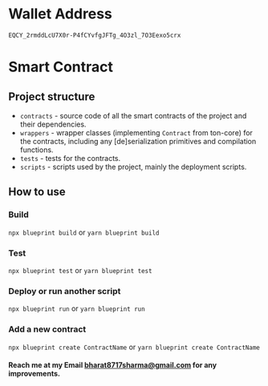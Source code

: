 # Wallet Address 
```dict
EQCY_2rmddLcU7X0r-P4fCYvfgJFTg_4O3zl_7O3Eexo5crx
```

# Smart Contract

## Project structure

-   `contracts` - source code of all the smart contracts of the project and their dependencies.
-   `wrappers` - wrapper classes (implementing `Contract` from ton-core) for the contracts, including any [de]serialization primitives and compilation functions.
-   `tests` - tests for the contracts.
-   `scripts` - scripts used by the project, mainly the deployment scripts.

## How to use

### Build

`npx blueprint build` or `yarn blueprint build`

### Test

`npx blueprint test` or `yarn blueprint test`

### Deploy or run another script

`npx blueprint run` or `yarn blueprint run`

### Add a new contract

`npx blueprint create ContractName` or `yarn blueprint create ContractName`

#### Reach me at my Email bharat8717sharma@gmail.com for any improvements.

